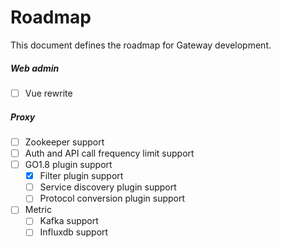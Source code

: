 # Roadmap

This document defines the roadmap for Gateway development.

##### __Web admin__  
- [ ] Vue rewrite

##### __Proxy__
- [ ] Zookeeper support
- [ ] Auth and API call frequency limit support
- [ ] GO1.8 plugin support
    - [x] Filter plugin support
    - [ ] Service discovery plugin support
    - [ ] Protocol conversion plugin support
- [ ] Metric
    - [ ] Kafka support
    - [ ] Influxdb support
